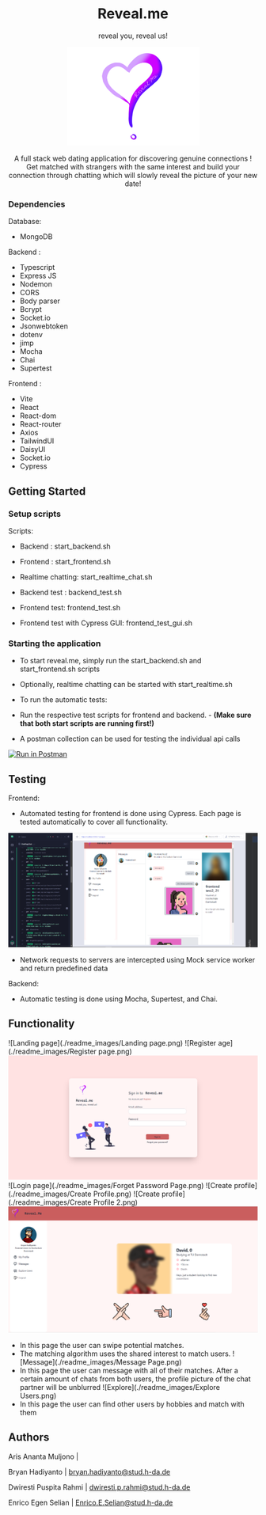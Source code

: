 <H1 align="center">
Reveal.me
</H1>
<p align="center">reveal you, reveal us! </p>


<p align="center">
<img alt="logo" src="./readme_images/Logo.png" height="200" /></p>

<p align="center">
A full stack web dating application for discovering genuine connections ! Get matched with strangers with the same
interest and build your connection through chatting which will slowly reveal the picture of your new date!
</p>

### Dependencies

Database:

- MongoDB

Backend :

- Typescript
- Express JS
- Nodemon
- CORS
- Body parser
- Bcrypt
- Socket.io
- Jsonwebtoken
- dotenv
- jimp
- Mocha
- Chai
- Supertest

Frontend :

- Vite
- React
- React-dom
- React-router
- Axios
- TailwindUI
- DaisyUI
- Socket.io
- Cypress

## Getting Started

### Setup scripts

Scripts:

- Backend : start_backend.sh
- Frontend : start_frontend.sh
- Realtime chatting: start_realtime_chat.sh

- Backend test : backend_test.sh
- Frontend test: frontend_test.sh
- Frontend test with Cypress GUI: frontend_test_gui.sh

### Starting the application

- To start reveal.me, simply run the start_backend.sh and start_frontend.sh scripts
- Optionally, realtime chatting can be started with start_realtime.sh

- To run the automatic tests:
- Run the respective test scripts for frontend and backend. - **(Make sure that both start scripts are running first!)**
- A postman collection can be used for testing the individual api calls

[![Run in Postman](https://run.pstmn.io/button.svg)](https://app.getpostman.com/run-collection/cf4410757371a6823eb0?action=collection%2Fimport)

## Testing

Frontend:

- Automated testing for frontend is done using Cypress. Each page is tested automatically to cover all functionality.

![image info](./readme_images/cypress.png)

- Network requests to servers are intercepted using Mock service worker and return predefined data

Backend:

- Automatic testing is done using Mocha, Supertest, and Chai.

## Functionality

![Landing page](./readme_images/Landing page.png)
![Register age](./readme_images/Register page.png)
![Login page](./readme_images/LoginPage.png)
![Login page](./readme_images/Forget Password Page.png)
![Create profile](./readme_images/Create Profile.png)
![Create profile](./readme_images/Create Profile 2.png)
![Homepage](./readme_images/Homepage.png)
- In this page the user can swipe potential matches.
- The matching algorithm uses the shared interest to match users.
  ![Message](./readme_images/Message Page.png)
- In this page the user can message with all of their matches. After a certain amount of chats from both users, the
  profile picture of the chat partner will be unblurred
  ![Explore](./readme_images/Explore Users.png)
- In this page the user can find other users by hobbies and match with them
## Authors

Aris Ananta Muljono |

Bryan Hadiyanto | bryan.hadiyanto@stud.h-da.de

Dwiresti Puspita Rahmi | dwiresti.p.rahmi@stud.h-da.de

Enrico Egen Selian | Enrico.E.Selian@stud.h-da.de

[openApi]: https://code.fbi.h-da.de/stdwrahm/reveal.me/-/blob/main/Backend/reveal.me/openApi/openapi.yaml#/
